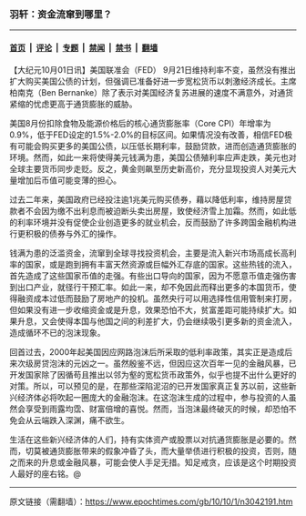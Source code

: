 ### 羽轩：资金流窜到哪里？

---

#### [首页](../../../..?n3042191) &nbsp;|&nbsp; [评论](../../../../../epoch-comment?n3042191) &nbsp;|&nbsp; [专题](../../../../../epoch-special?n3042191) &nbsp;|&nbsp; [禁闻](../../../../../epoch-news?n3042191) &nbsp;|&nbsp; [禁书](../../../../../books?n3042191) &nbsp;|&nbsp; [翻墙](https://github.com/gfw-breaker/nogfw/blob/master/README.md?n3042191)


<div class="post_content" id="artbody" itemprop="articleBody">
 <!-- article content begin -->
 <p>
  【大纪元10月01日讯】美国联准会（FED） 9月21日维持利率不变，虽然没有推出扩大购买美国公债的计划，但强调已准备好进一步宽松货币以刺激经济成长。主席柏南克（Ben Bernanke）除了表示对美国经济复苏进展的速度不满意外，对通货紧缩的忧虑更高于通货膨胀的威胁。
 </p>
 <p>
  美国8月份扣除食物及能源价格后的核心通货膨胀率（Core CPI）年增率为0.9%，低于FED设定的1.5%-2.0%的目标区间。如果情况没有改善，相信FED极有可能会购买更多的美国公债，以压低长期利率，鼓励贷款，进而创造通货膨胀的环境。然而，如此一来将使得美元钱满为患，美国公债殖利率应声走跌，美元也对全球主要货币同步走贬。反之，黄金则飙至历史新高价，充分显现投资人对美元大量增加后币值可能变薄的担心。
 </p>
 <p>
  过去二年来，美国政府已经投注逾1兆美元购买债券，藉以降低利率，维持房屋贷款者不会因为缴不出利息而被迫断头卖出房屋，致使经济雪上加霜。然而，如此低的利率环境并没有促使企业创造更多的就业机会，反而鼓励了许多跨国金融机构进行更积极的债券与外汇的操作。
 </p>
 <p>
  钱满为患的泛滥资金，流窜到全球寻找投资机会，主要是流入新兴市场高成长高利率的国家，或是跑到拥有丰富天然资源或巨幅外汇存底的国家。这些热钱的流入，首先造成了这些国家币值的走强。有些出口导向的国家，因为不愿意币值走强伤害到出口产业，就径行干预汇率。如此一来，却不免因此而释出更多的本国货币，使得融资成本过低而鼓励了房地产的投机。虽然央行可以用选择性信用管制来打房，但如果没有进一步收缩资金或是升息，效果恐怕不大，贫富差距可能持续扩大。如果升息，又会使得本国与他国之间的利差扩大，仍会继续吸引更多新的资金流入，造成循环不已的泡沫现象。
 </p>
 <p>
  回首过去，2000年起美国因应网路泡沫后所采取的低利率政策，其实正是造成后来次级房贷泡沫的元凶之一。虽然殷鉴不远，但因应这次百年一见的金融风暴，已开发国家除了因循苟且推出以邻为壑的宽松货币政策外，似乎也提不出什么更好的对策。所以，可以预见的是，在那些深陷泥沼的已开发国家真正复苏以前，这些新兴经济体必将吹起一圈庞大的金融泡沫。在这泡沫生成的过程中，参与投资的人虽然会享受到雨露均霑、财富倍增的喜悦。然而，当泡沫最终破灭的时候，却恐怕不免会从云端跌入深渊，痛不欲生。
 </p>
 <p>
  生活在这些新兴经济体的人们，持有实体资产或股票以对抗通货膨胀是必要的。然而，切莫被通货膨胀带来的假象冲昏了头，而大量举债进行积极的投资，否则，随之而来的升息或金融风暴，可能会使人手足无措。知足戒贪，应该是这个时期投资人最好的座右铭。@
 </p>
 <!-- article content end -->
 <div id="below_article_ad">
 </div>
</div>


---

原文链接（需翻墙）：https://www.epochtimes.com/gb/10/10/1/n3042191.htm